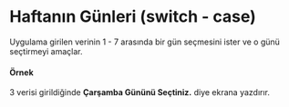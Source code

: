 # Haftanın Günleri (switch - case)

Uygulama girilen verinin 1 - 7 arasında bir gün seçmesini ister ve o günü seçtirmeyi amaçlar.

#### Örnek

3 verisi girildiğinde **Çarşamba Gününü Seçtiniz.** diye ekrana yazdırır.

